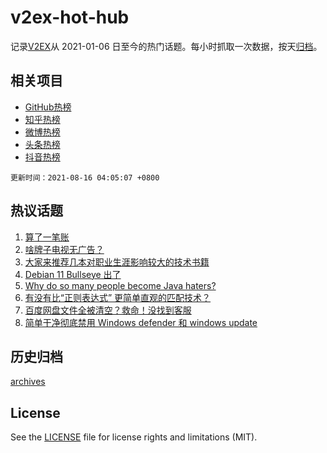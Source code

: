 # v2ex-hot-hub

 记录[V2EX](https://www.v2ex.com/)从 2021-01-06 日至今的热门话题。每小时抓取一次数据，按天[归档](archives)。
 
 ## 相关项目

- [GitHub热榜](https://github.com/lonnyzhang423/github-hot-hub)
- [知乎热榜](https://github.com/lonnyzhang423/zhihu-hot-hub)
- [微博热榜](https://github.com/lonnyzhang423/weibo-hot-hub)
- [头条热榜](https://github.com/lonnyzhang423/toutiao-hot-hub)
- [抖音热榜](https://github.com/lonnyzhang423/douyin-hot-hub)


 `更新时间：2021-08-16 04:05:07 +0800`

## 热议话题

1. [算了一笔账](https://www.v2ex.com/t/795924)
1. [啥牌子电视无广告？](https://www.v2ex.com/t/795884)
1. [大家来推荐几本对职业生涯影响较大的技术书籍](https://www.v2ex.com/t/795885)
1. [Debian 11 Bullseye 出了](https://www.v2ex.com/t/795840)
1. [Why do so many people become Java haters?](https://www.v2ex.com/t/795881)
1. [有没有比“正则表达式” 更简单直观的匹配技术？](https://www.v2ex.com/t/795888)
1. [百度网盘文件全被清空？救命！没找到客服](https://www.v2ex.com/t/795851)
1. [简单干净彻底禁用 Windows defender 和 windows update](https://www.v2ex.com/t/795860)

## 历史归档

[archives](archives)

## License

See the [LICENSE](LICENSE) file for license rights and limitations (MIT).
